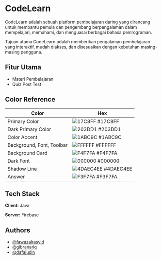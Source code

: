 
# CodeLearn

CodeLearn adalah sebuah platform pembelajaran daring yang dirancang untuk membantu pemula dan pengembang berpengalaman dalam mempelajari, memahami, dan menguasai berbagai bahasa pemrograman. 

Tujuan utama CodeLearn adalah memberikan pengalaman pembelajaran yang interaktif, mudah diakses, dan disesuaikan dengan kebutuhan masing-masing pengguna.

## Fitur Utama

- Materi Pembelajaran
- Quiz Post Test

## Color Reference

| Color             | Hex                                                                |
| ----------------- | ------------------------------------------------------------------ |
| Primary Color | ![17C8FF](https://via.placeholder.com/10/17C8FF?text=+) #17C8FF |
| Dark Primary Color | ![203DD1](https://via.placeholder.com/10/203DD1?text=+) #203DD1|
| Color Accent | ![1ABC9C](https://via.placeholder.com/10/1ABC9C?text=+) #1ABC9C |
| Background, Font, Toolbar| ![FFFFFF](https://via.placeholder.com/10/FFFFFF?text=+) #FFFFFF |
| Background Card | ![F4F7FA](https://via.placeholder.com/10/F4F7FA?text=+) #F4F7FA |
| Dark Font | ![000000](https://via.placeholder.com/10/000000?text=+) #000000|
| Shadow Line | ![4DAEC4EE](https://via.placeholder.com/10/4DAEC4EE?text=+) #4DAEC4EE |
| Answer | ![F3F7FA](https://via.placeholder.com/10/F3F7FA?text=+) #F3F7FA |

## Tech Stack

**Client:** Java

**Server:** Firebase


## Authors

- [@fawazalrasyid](https://www.github.com/fawazalrasyid)
- [@gibranariq](https://www.github.com/gibranariq)
- [@dafajudin](https://www.github.com/dafajudin)


